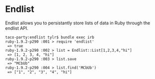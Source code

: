 Endlist
===============
Endlist allows you to persistantly store lists of data in Ruby through the endlist API.

    taco-party:endlist tylr$ bundle exec irb
    ruby-1.9.2-p290 :001 > require 'endlist'
     => true 
    ruby-1.9.2-p290 :002 > list = Endlist::List[1,2,3,4,"hi"]
     => [1, 2, 3, 4, "hi"] 
    ruby-1.9.2-p290 :003 > list.save
     => "MCbUb" 
    ruby-1.9.2-p290 :004 > list.find('MCbUb')
     => ["1", "2", "3", "4", "hi"] 
